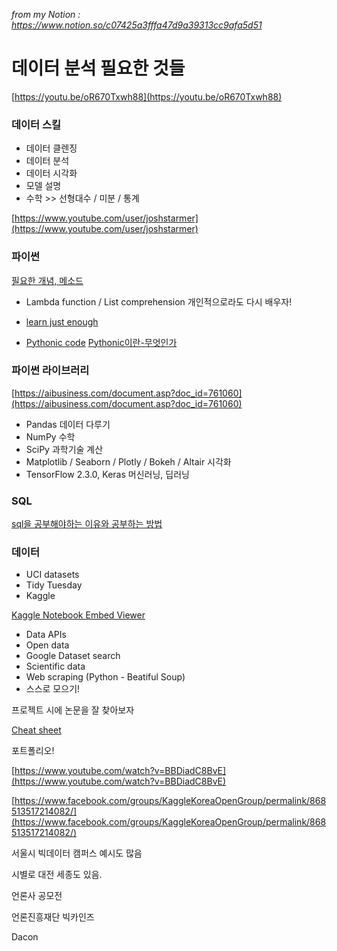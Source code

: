 *from my Notion : https://www.notion.so/c07425a3fffa47d9a39313cc9afa5d51*

# 데이터 분석 필요한 것들

[https://youtu.be/oR670Txwh88](https://youtu.be/oR670Txwh88)

### 데이터 스킬

- 데이터 클렌징
- 데이터 분석
- 데이터 시각화
- 모델 설명
- 수학 >> 선형대수 / 미분 / 통계

[https://www.youtube.com/user/joshstarmer](https://www.youtube.com/user/joshstarmer)

### 파이썬
[필요한 개념, 메소드](https://www.quora.com/What-are-the-most-important-Python-skills-to-have-for-data-analysis-machine-learning)

- Lambda function / List comprehension 개인적으로라도 다시 배우자!
- [learn just enough](https://www.kdnuggets.com/2019/06/python-data-science-right-way.html)

- [Pythonic code](https://python-guide-kr.readthedocs.io/ko/latest/writing/style.html)
[Pythonic이란-무엇인가](https://blex.me/@baealex/pythonic%EC%9D%B4%EB%9E%80-%EB%AC%B4%EC%97%87%EC%9D%B8%EA%B0%80)

### 파이썬 라이브러리

[https://aibusiness.com/document.asp?doc_id=761060](https://aibusiness.com/document.asp?doc_id=761060)

- Pandas 데이터 다루기
- NumPy 수학
- SciPy 과학기술 계산
- Matplotlib / Seaborn / Plotly / Bokeh / Altair 시각화
- TensorFlow 2.3.0, Keras 머신러닝, 딥러닝

### SQL
[sql을 공부해야하는 이유와 공부하는 방법](https://medium.com/@leejukyung/sql을-공부해야-하는-이유와-공부하는-방법-데이터분석가를-위한-기본지식-b49748e45f2b)

### 데이터

- UCI datasets
- Tidy Tuesday
- Kaggle

[Kaggle Notebook Embed Viewer](https://www.kaggle.com/embed/ash316/eda-to-prediction-dietanic?kernelSessionId=2739619)

- Data APIs
- Open data
- Google Dataset search
- Scientific data
- Web scraping (Python - Beatiful Soup)
- 스스로 모으기!

프로젝트 시에 논문을 잘 찾아보자

[Cheat sheet](https://towardsdatascience.com/collecting-data-science-cheat-sheets-d2cdff092855)

포트폴리오!

[https://www.youtube.com/watch?v=BBDiadC8BvE](https://www.youtube.com/watch?v=BBDiadC8BvE)

[https://www.facebook.com/groups/KaggleKoreaOpenGroup/permalink/868513517214082/](https://www.facebook.com/groups/KaggleKoreaOpenGroup/permalink/868513517214082/)

서울시 빅데이터 캠퍼스 예시도 많음

시별로 대전 세종도 있음.

언론사 공모전

언론진흥재단 빅카인즈

Dacon

